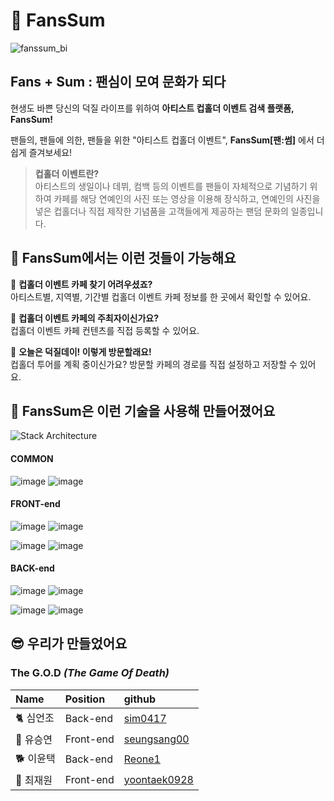 # 💞 FansSum
![fanssum_bi](https://images.velog.io/images/seungsang00/post/e6668950-f751-46e9-b76f-9893a955f12b/fanssum_bi-02.png)

## Fans + Sum : 팬심이 모여 문화가 되다


현생도 바쁜 당신의 덕질 라이프를 위하여 
**아티스트 컵홀더 이벤트 검색 플랫폼, FansSum!**  

팬들의, 팬들에 의한, 팬들을 위한 "아티스트 컵홀더 이벤트", **FansSum[팬:썸]** 에서 더 쉽게 즐겨보세요!

> **컵홀더 이벤트란?**  
아티스트의 생일이나 데뷔, 컴백 등의 이벤트를 팬들이 자체적으로 기념하기 위하여 카페를 해당 연예인의 사진 또는 영상을 이용해 장식하고, 연예인의 사진을 넣은 컵홀더나 직접 제작한 기념품을 고객들에게 제공하는 팬덤 문화의 일종입니다.

## 📍 FansSum에서는 이런 것들이 가능해요  
📍 **컵홀더 이벤트 카페 찾기 어려우셨죠?**  
아티스트별, 지역별, 기간별 컵홀더 이벤트 카페 정보를 한 곳에서 확인할 수 있어요.  

📍 **컵홀더 이벤트 카페의 주최자이신가요?**  
컵홀더 이벤트 카페 컨텐츠를 직접 등록할 수 있어요.  

📍 **오늘은 덕질데이! 이렇게 방문할래요!**  
컵홀더 투어를 계획 중이신가요? 방문할 카페의 경로를 직접 설정하고 저장할 수 있어요.  
  
  
## 🔧 FansSum은 이런 기술을 사용해 만들어졌어요
![Stack Architecture](https://images.velog.io/images/seungsang00/post/7574db50-cd40-44fa-8c53-9e113479e6fb/Final%20-%20Stack%20Architecture.jpg)

#### COMMON
![image](https://img.shields.io/badge/COMMON-TYPESCRIPT-blue?style=for-the-badge&logo=typescript)
![image](https://img.shields.io/badge/COMMON-PRETTIER-F7B93E?style=for-the-badge&logo=prettier)

#### FRONT-end
![image](https://img.shields.io/badge/FRONT-REACT-skyblue?style=for-the-badge&logo=react)
![image](https://img.shields.io/badge/FRONT-REDUX-purple?style=for-the-badge&logo=redux)

![image](https://img.shields.io/badge/FRONT-STYLED%20COMPONENTS-pink?style=for-the-badge&logo=styled-components)
![image](https://img.shields.io/badge/FRONT-NEXTJS-black?style=for-the-badge&logo=next.js)
#### BACK-end
![image](https://img.shields.io/badge/BACK-node-green?style=for-the-badge&logo=node.js)
![image](https://img.shields.io/badge/BACK-EXPRESS-black?style=for-the-badge&logo=express)

![image](https://img.shields.io/badge/BACK-MongoDB-green?style=for-the-badge&logo=mongodb)
![image](https://img.shields.io/badge/BACK-TSNODE-3178C6?style=for-the-badge&logo=ts-node)
  
  
## 😎 우리가 만들었어요
### The G.O.D _(The Game Of Death)_
|Name |	Position |	github |
|:--|:--|:--|
|🐈 심언조|Back-end| [sim0417](https://github.com/sim0417)|
|🦖 유승연|Front-end|  [seungsang00](https://github.com/seungsang00) |
|🐕 이윤택|Back-end| [Reone1](https://github.com/Reone1)|
|🦦 최재원|Front-end| [yoontaek0928](https://github.com/yoontaek0928)|

